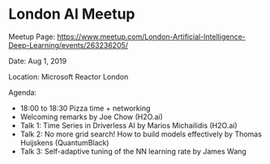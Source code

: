 # London AI Meetup

Meetup Page: https://www.meetup.com/London-Artificial-Intelligence-Deep-Learning/events/263236205/

Date: Aug 1, 2019

Location: Microsoft Reactor London

Agenda:
- 18:00 to 18:30 Pizza time + networking
- Welcoming remarks by Joe Chow (H2O.ai)
- Talk 1: Time Series in Driverless AI by Marios Michailidis (H2O.ai)
- Talk 2: No more grid search! How to build models effectively by Thomas Huijskens (QuantumBlack)
- Talk 3: Self-adaptive tuning of the NN learning rate by James Wang

